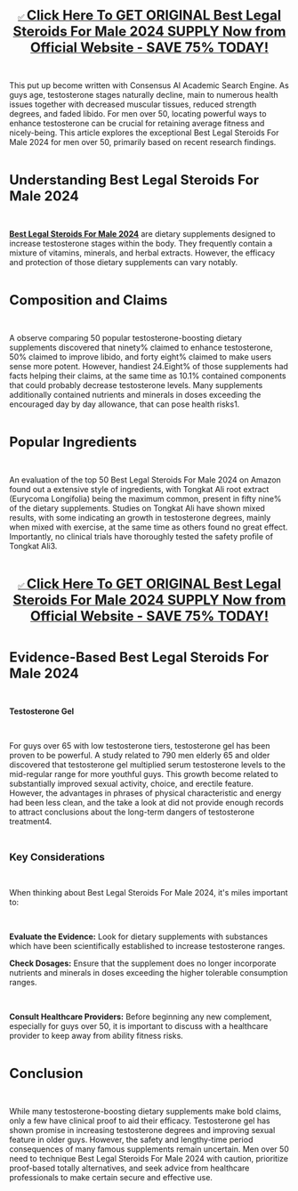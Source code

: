 <p align="center"><a href="https://www.indiatimes.com/partner/best-legal-steroids-alternatives-for-muscle-growth-2024-tested-by-experts-natural-anabolic-steroids-644809.html?utm_source=cpc&amp;utm_medium=igaming">✅ <span style="font-size: x-large;"><strong>Click Here To GET ORIGINAL Best Legal Steroids For Male 2024 SUPPLY Now from Official Website - SAVE 75% TODAY!</strong></span></a></p>
<p>&nbsp;</p>
<p>This put up become written with Consensus AI Academic Search Engine. As guys age, testosterone stages naturally decline, main to numerous health issues together with decreased muscular tissues, reduced strength degrees, and faded libido. For men over 50, locating powerful ways to enhance testosterone can be crucial for retaining average fitness and nicely-being. This article explores the exceptional Best Legal Steroids For Male 2024 for men over 50, primarily based on recent research findings.</p>
<p>&nbsp;</p>
<p><span style="font-size: x-large;"><strong>Understanding Best Legal Steroids For Male 2024</strong></span></p>
<p>&nbsp;</p>
<p><a href="https://www.indiatimes.com/partner/best-legal-steroids-alternatives-for-muscle-growth-2024-tested-by-experts-natural-anabolic-steroids-644809.html?utm_source=cpc&amp;utm_medium=igaming"><strong>Best Legal Steroids For Male 2024</strong></a> are dietary supplements designed to increase testosterone stages within the body. They frequently contain a mixture of vitamins, minerals, and herbal extracts. However, the efficacy and protection of those dietary supplements can vary notably.</p>
<p>&nbsp;</p>
<p><span style="font-size: x-large;"><strong>Composition and Claims</strong></span></p>
<p>&nbsp;</p>
<p>A observe comparing 50 popular testosterone-boosting dietary supplements discovered that ninety% claimed to enhance testosterone, 50% claimed to improve libido, and forty eight% claimed to make users sense more potent. However, handiest 24.Eight% of those supplements had facts helping their claims, at the same time as 10.1% contained components that could probably decrease testosterone levels. Many supplements additionally contained nutrients and minerals in doses exceeding the encouraged day by day allowance, that can pose health risks1.</p>
<p>&nbsp;</p>
<p><span style="font-size: x-large;"><strong>Popular Ingredients</strong></span></p>
<p>&nbsp;</p>
<p>An evaluation of the top 50 Best Legal Steroids For Male 2024 on Amazon found out a extensive style of ingredients, with Tongkat Ali root extract (Eurycoma Longifolia) being the maximum common, present in fifty nine% of the dietary supplements. Studies on Tongkat Ali have shown mixed results, with some indicating an growth in testosterone degrees, mainly when mixed with exercise, at the same time as others found no great effect. Importantly, no clinical trials have thoroughly tested the safety profile of Tongkat Ali3.</p>
<p>&nbsp;</p>
<p align="center"><a href="https://www.indiatimes.com/partner/best-legal-steroids-alternatives-for-muscle-growth-2024-tested-by-experts-natural-anabolic-steroids-644809.html?utm_source=cpc&amp;utm_medium=igaming">✅ <span style="font-size: x-large;"><strong>Click Here To GET ORIGINAL Best Legal Steroids For Male 2024 SUPPLY Now from Official Website - SAVE 75% TODAY!</strong></span></a></p>
<p>&nbsp;</p>
<p><span style="font-size: x-large;"><strong>Evidence-Based Best Legal Steroids For Male 2024</strong></span></p>
<p>&nbsp;</p>
<p><strong>Testosterone Gel</strong></p>
<p>&nbsp;</p>
<p>For guys over 65 with low testosterone tiers, testosterone gel has been proven to be powerful. A study related to 790 men elderly 65 and older discovered that testosterone gel multiplied serum testosterone levels to the mid-regular range for more youthful guys. This growth become related to substantially improved sexual activity, choice, and erectile feature. However, the advantages in phrases of physical characteristic and energy had been less clean, and the take a look at did not provide enough records to attract conclusions about the long-term dangers of testosterone treatment4.</p>
<p>&nbsp;</p>
<p><span style="font-size: large;"><strong>Key Considerations</strong></span></p>
<p>&nbsp;</p>
<p>When thinking about Best Legal Steroids For Male 2024, it's miles important to:</p>
<p>&nbsp;</p>
<p><strong>Evaluate the Evidence:</strong> Look for dietary supplements with substances which have been scientifically established to increase testosterone ranges.</p>
<p><strong>Check Dosages:</strong> Ensure that the supplement does no longer incorporate nutrients and minerals in doses exceeding the higher tolerable consumption ranges.</p>
<p>&nbsp;</p>
<p><strong>Consult Healthcare Providers:</strong> Before beginning any new complement, especially for guys over 50, it is important to discuss with a healthcare provider to keep away from ability fitness risks.</p>
<p>&nbsp;</p>
<p><span style="font-size: x-large;"><strong>Conclusion</strong></span></p>
<p>&nbsp;</p>
<p>While many testosterone-boosting dietary supplements make bold claims, only a few have clinical proof to aid their efficacy. Testosterone gel has shown promise in increasing testosterone degrees and improving sexual feature in older guys. However, the safety and lengthy-time period consequences of many famous supplements remain uncertain. Men over 50 need to technique Best Legal Steroids For Male 2024 with caution, prioritize proof-based totally alternatives, and seek advice from healthcare professionals to make certain secure and effective use.</p>
